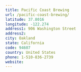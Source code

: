 ```yaml
---
title: Pacific Coast Brewing
url: /pacific-coast-brewing/
latitude: 37.8016
longitude: -122.274
address1: 906 Washington Street
address2: 
city: Oakland
state: California
code: 94607
country: United States
phone: 1-510-836-2739
website: 
---
```


